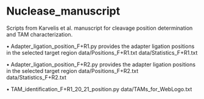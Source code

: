 # Nuclease_manuscript
Scripts from Karvelis et al. manuscript for cleavage position determination and TAM characterization.

• Adapter_ligation_position_F+R1.py provides the adapter ligation positions in the selected target region 
	data/Positions_F+R1.txt
	data/Statistics_F+R1.txt

• Adapter_ligation_position_F+R2.py provides the adapter ligation positions in the selected target region
	data/Positions_F+R2.txt
	data/Statistics_F+R2.txt

• TAM_identification_F+R1_20_21_position.py
	data/TAMs_for_WebLogo.txt
